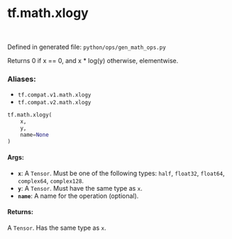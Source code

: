 <div itemscope itemtype="http://developers.google.com/ReferenceObject">
<meta itemprop="name" content="tf.math.xlogy" />
<meta itemprop="path" content="Stable" />
</div>

# tf.math.xlogy

<!-- Insert buttons -->

<table class="tfo-notebook-buttons tfo-api" align="left">
</table>

Defined in generated file: `python/ops/gen_math_ops.py`



<!-- Start diff -->
Returns 0 if x == 0, and x * log(y) otherwise, elementwise.

### Aliases:

* `tf.compat.v1.math.xlogy`
* `tf.compat.v2.math.xlogy`


``` python
tf.math.xlogy(
    x,
    y,
    name=None
)
```



<!-- Placeholder for "Used in" -->


#### Args:


* <b>`x`</b>: A `Tensor`. Must be one of the following types: `half`, `float32`, `float64`, `complex64`, `complex128`.
* <b>`y`</b>: A `Tensor`. Must have the same type as `x`.
* <b>`name`</b>: A name for the operation (optional).


#### Returns:

A `Tensor`. Has the same type as `x`.
